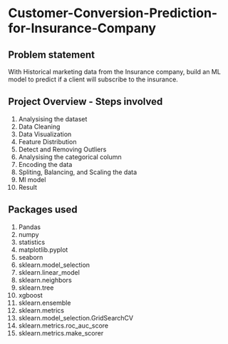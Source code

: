 # Customer-Conversion-Prediction-for-Insurance-Company
## Problem statement
With Historical marketing data from the Insurance company, build an ML model to predict if a client will subscribe to the insurance. 
## Project Overview - Steps involved 
1. Analysising the dataset
2. Data Cleaning
3. Data Visualization
4. Feature Distribution
5. Detect and Removing Outliers
6. Analysising the categorical column
7. Encoding the data
8. Spliting, Balancing, and Scaling the data
9. Ml model
10. Result

## Packages used
1. Pandas
2. numpy
3. statistics
4. matplotlib.pyplot
5. seaborn
6. sklearn.model_selection
7. sklearn.linear_model
8. sklearn.neighbors
9. sklearn.tree
10. xgboost
11. sklearn.ensemble
12. sklearn.metrics
13. sklearn.model_selection.GridSearchCV
14. sklearn.metrics.roc_auc_score
15. sklearn.metrics.make_scorer













